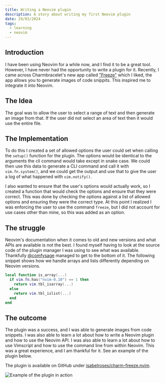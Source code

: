 ```yaml
---
title: Writing a Neovim plugin
description: A story about writing my first Neovim plugin
date: 29/03/2024
tags:
  - learning
  - neovim
---
```


## Introduction

I have been using Neovim for a while now, and I find it to be a great tool. However, I have never had the opportunity to write a plugin for it. Recently, I came across Charmbracelet's new app called ["Freeze"](https://github.com/charmbracelet/freeze) which I liked, the app allows you to generate images of code snippits. This inspired me to integrate it into Neovim.

## The Idea

The goal was to allow the user to select a range of text and then generate an image from that. If the user did not select an area of text then it would use the entire file. 

## The Implementation

To do this I created a set of allowed options the user could set when calling the `setup()` function for the plugin. The options would be identical to the arguments the cli command would take except in snake case. We could then use this data to generate a CLI command and call it with `vim.fn.system()`, and we could get the output and use that to give the user a log of what happened with `vim.notify()`.

I also wanted to ensure that the user's options would actually work, so I created a function that would check the options and ensure that they were correct. This was done by checking the options against a list of allowed options and ensuring they were the correct type. At this point I realized I was enforcing the user to use the command `freeze`, but I did not account for use cases other than mine, so this was added as an option.

## The struggle

Neovim's documentation when it comes to old and new versions and what APIs are available is not the best. I found myself having to look at the source code of the plugin manager I was using to see what was available. Thankfully [@comfysage](https://github.com/comfysage) managed to get to the bottom of it. The following snippet shows how we handle arrays and lists differently depending on Neovim versions.

```lua
local function is_array(...)
  if vim.fn.has("nvim-0.10") == 1 then
    return vim.tbl_isarray(...)
  else
    return vim.tbl_islist(...)
  end
end
```

## The outcome

The plugin was a success, and I was able to generate images from code snippets. I was also able to learn a lot about how to write a Neovim plugin and how to use the Neovim API. I was also able to learn a lot about how to use Vimscript and how to use the command line from within Neovim. This was a great experience, and I am thankful for it. See an example of the plugin below.

The plugin is available on GitHub under [isabelroses/charm-freeze.nvim](https://github.com/isabelroses/charm-freeze.nvim).

![Example of the plugin in action](/posts/2024-03-29_freeze.webp)
